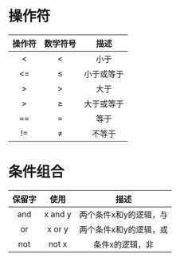# 操作符

|操作符|数学符号|描述|
|:---:|:---:|:---:|
|<|<|小于|
|<=|≤|小于或等于|
|>|>|大于|
|>|≥|大于或等于|
|==|=|等于|
|!=|≠|不等于|

# 条件组合

|保留字|使用|描述|
|:---:|:---:|:---:|
|and|x and y|两个条件x和y的逻辑，与|
|or|x or y|两个条件x和y的逻辑，或|
|not|not x|条件x的逻辑，非|
